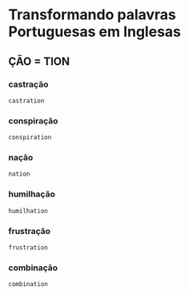 # Transformando palavras Portuguesas em Inglesas

## ÇÃO = TION

### castração 
    castration

### conspiração
    conspiration

### nação
    nation

### humilhação
    humilhation

### frustração
    frustration

### combinação
    combination





    


    
   


